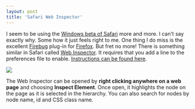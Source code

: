 ```yaml
---
layout: post
title: 'Safari Web Inspector'
---
```

I seem to be using the [Windows beta of Safari](http://www.apple.com/safari/download/) more and more. I can't say exactly why. Some how it just feels right to me. One thing I do miss is the excellent [Firebug](https://addons.mozilla.org/en-US/firefox/addon/1843) plug-in for [Firefox](http://www.mozilla.com/en-US/). But fret no more! There is something similar in Safari called [Web Inspector](http://webkit.org/blog/108/yet-another-one-more-thing-a-new-web-inspector/). It requires that you add a line to the preferences file to enable. [Instructions can be found here](http://trac.webkit.org/projects/webkit/wiki/Web%20Inspector#EnablingWebInspector).

![](http://s3.amazonaws.com/BlueOnionSoftware/Blog/webinspector.png)

The Web Inspector can be opened by **right clicking anywhere on a web page** and choosing **Inspect Element**. Once open, it highlights the node on the page as it is selected in the hierarchy. You can also search for nodes by node name, id and CSS class name.

